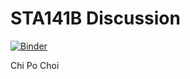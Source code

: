 # STA141B Discussion

[![Binder](https://mybinder.org/badge.svg)](https://mybinder.org/v2/gh/pochoi/sta141b_discussion/master)

Chi Po Choi

